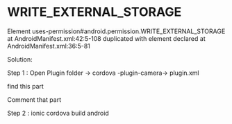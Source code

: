 # WRITE_EXTERNAL_STORAGE
 Element uses-permission#android.permission.WRITE_EXTERNAL_STORAGE at AndroidManifest.xml:42:5-108 duplicated with element declared at AndroidManifest.xml:36:5-81


 Solution:

 Step 1 : Open Plugin folder -> cordova -plugin-camera-> plugin.xml

 find this part 
    <config-file target="AndroidManifest.xml" parent="/*">
            <!-- <uses-permission android:name="android.permission.WRITE_EXTERNAL_STORAGE" android:maxSdkVersion="32" /> -->
            <uses-permission android:name="android.permission.READ_MEDIA_IMAGES" />
            <uses-permission android:name="android.permission.READ_MEDIA_VIDEO" />
        </config-file>

  Comment that part

  Step 2 : ionic cordova build android 

  
